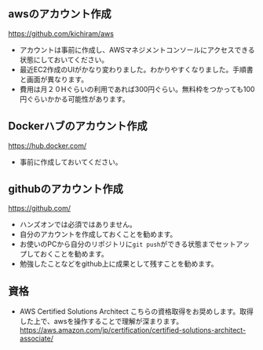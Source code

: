 ## awsのアカウント作成
https://github.com/kichiram/aws
- アカウントは事前に作成し、AWSマネジメントコンソールにアクセスできる状態にしておいてください。
- 最近EC2作成のUIがかなり変わりました。わかりやすくなりました。手順書と画面が異なります。
- 費用は月２０Hぐらいの利用であれば300円ぐらい。無料枠をつかっても100円ぐらいかかる可能性があります。

## Dockerハブのアカウント作成
https://hub.docker.com/
- 事前に作成しておいてください。

## githubのアカウント作成
https://github.com/
- ハンズオンでは必須ではありません。
- 自分のアカウントを作成しておくことを勧めます。
- お使いのPCから自分のリポジトリに`git push`ができる状態までセットアップしておくことを勧めます。
- 勉強したことなどをgithub上に成果として残すことを勧めます。

## 資格
- AWS Certified Solutions Architect
こちらの資格取得をお奨めします。取得した上で、awsを操作することで理解が深まります。<br>
https://aws.amazon.com/jp/certification/certified-solutions-architect-associate/
